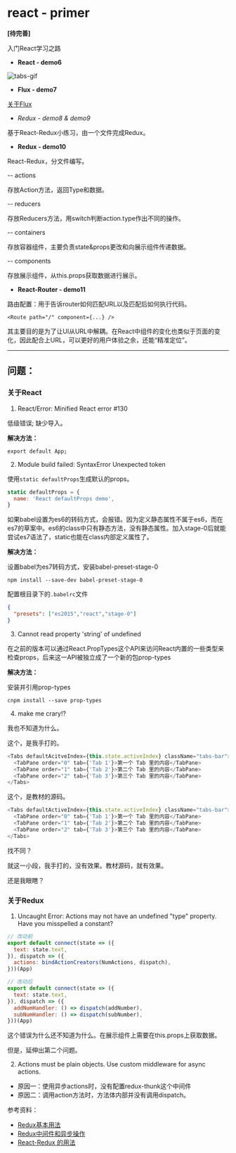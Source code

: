 # react - primer

**[待完善]**

入门React学习之路

* **React - demo6**

![tabs-gif](https://github.com/Coyeah/react-tabs/blob/master/demo06/tabs.gif)

* **Flux - demo7**

[关于Flux](https://github.com/Coyeah/react-primer/blob/master/demo07/README.md)

* *Redux - demo8 & demo9*

基于React-Redux小练习，由一个文件完成Redux。

* **Redux - demo10**

React-Redux，分文件编写。

-- actions

存放Action方法，返回Type和数据。

-- reducers

存放Reducers方法，用switch判断action.type作出不同的操作。

-- containers

存放容器组件，主要负责state&props更改和向展示组件传递数据。

-- components

存放展示组件，从this.props获取数据进行展示。

* **React-Router - demo11**

路由配置：用于告诉router如何匹配URL以及匹配后如何执行代码。

`<Route path="/" component={...} />`

其主要目的是为了让UI从URL中解耦。在React中组件的变化也类似于页面的变化，因此配合上URL，可以更好的用户体验之余，还能“精准定位”。

---

## 问题：

### 关于React

1. React/Error: Minified React error #130

低级错误; 缺少导入。

**解决方法：**

`export default App;`

2. Module build failed: SyntaxError Unexpected token

使用`static defaultProps`生成默认的props。

```JavaScript
static defaultProps = {
  name: 'React defaultProps demo',
}
```

如果babel设置为es6的转码方式，会报错。因为定义静态属性不属于es6，而在es7的草案中。es6的class中只有静态方法，没有静态属性。加入stage-0后就能尝试es7语法了，static也能在class内部定义属性了。

**解决方法：**

设置babel为es7转码方式，安装babel-preset-stage-0

`npm install --save-dev babel-preset-stage-0`

配置根目录下的`.babelrc`文件

```Json
{
  "presets": ["es2015","react","stage-0"]
}
```

3. Cannot read property 'string' of undefined

在之前的版本可以通过React.PropTypes这个API来访问React内置的一些类型来检查props，后来这一API被独立成了一个新的包prop-types

**解决方法：**

安装并引用prop-types

`cnpm install --save prop-types`

4. make me crary!?

我也不知道为什么。

这个，是我手打的。

```JavaScript
<Tabs defaultAcitveIndex={this.state.activeIndex} className="tabs-bar">
  <TabPane order="0" tab={'Tab 1'}>第一个 Tab 里的内容</TabPane>
  <TabPane order="1" tab={'Tab 2'}>第二个 Tab 里的内容</TabPane>
  <TabPane order="2" tab={'Tab 3'}>第三个 Tab 里的内容</TabPane>
</Tabs>
```

这个，是教材的源码。

```JavaScript
<Tabs defaultActiveIndex={this.state.activeIndex} className="tabs-bar">
  <TabPane order="0" tab={'Tab 1'}>第一个 Tab 里的内容</TabPane>
  <TabPane order="1" tab={'Tab 2'}>第二个 Tab 里的内容</TabPane>
  <TabPane order="2" tab={'Tab 3'}>第三个 Tab 里的内容</TabPane>
</Tabs>
```

找不同？

就这一小段，我手打的，没有效果。教材源码，就有效果。

还是我眼瞎？

### 关于Redux

1. Uncaught Error: Actions may not have an undefined "type" property. Have you misspelled a constant?

```JavaScript
// 改动前
export default connect(state => ({
  text: state.text,
}), dispatch => ({
  actions: bindActionCreators(NumActions, dispatch),
}))(App)

// 改动后
export default connect(state => ({
  text: state.text,
}), dispatch => ({
  addNumHandler: () => dispatch(addNumber),
  subNumHandler: () => dispatch(subNumber),
}))(App)
```

这个错误为什么还不知道为什么。在展示组件上需要在this.props上获取数据。

但是，延伸出第二个问题。

2. Actions must be plain objects. Use custom middleware for async actions.

* 原因一：使用异步actions时，没有配置redux-thunk这个中间件
* 原因二：调用action方法时，方法体内部并没有调用dispatch。

参考资料：

* [Redux基本用法](http://www.ruanyifeng.com/blog/2016/09/redux_tutorial_part_one_basic_usages.html)
* [Redux中间件和异步操作](http://www.ruanyifeng.com/blog/2016/09/redux_tutorial_part_two_async_operations.html)
* [React-Redux 的用法](http://www.ruanyifeng.com/blog/2016/09/redux_tutorial_part_three_react-redux.html)